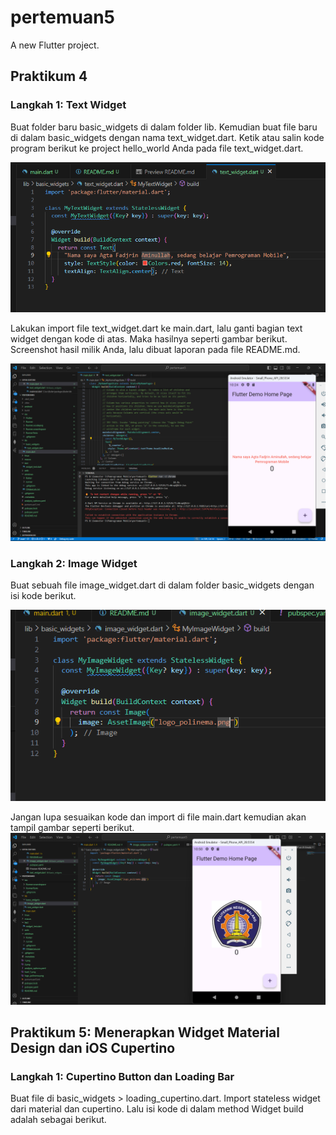 # pertemuan5

A new Flutter project.

## Praktikum 4

### Langkah 1: Text Widget

Buat folder baru basic_widgets di dalam folder lib. Kemudian buat file baru di dalam basic_widgets dengan nama text_widget.dart. Ketik atau salin kode program berikut ke project hello_world Anda pada file text_widget.dart.

<img src = "1.png">

Lakukan import file text_widget.dart ke main.dart, lalu ganti bagian text widget dengan kode di atas. Maka hasilnya seperti gambar berikut. Screenshot hasil milik Anda, lalu dibuat laporan pada file README.md.

<img src = "hasil_1.png">

### Langkah 2: Image Widget

Buat sebuah file image_widget.dart di dalam folder basic_widgets dengan isi kode berikut.

<img src = "3.png">

Jangan lupa sesuaikan kode dan import di file main.dart kemudian akan tampil gambar seperti berikut.
<img src = "hasil_2.png">

## Praktikum 5: Menerapkan Widget Material Design dan iOS Cupertino

### Langkah 1: Cupertino Button dan Loading Bar

Buat file di basic_widgets > loading_cupertino.dart. Import stateless widget dari material dan cupertino. Lalu isi kode di dalam method Widget build adalah sebagai berikut.





